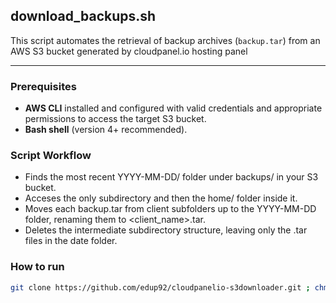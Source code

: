 ## download_backups.sh

This script automates the retrieval of backup archives (`backup.tar`) from an AWS S3 bucket generated by cloudpanel.io hosting panel

---

### Prerequisites

* **AWS CLI** installed and configured with valid credentials and appropriate permissions to access the target S3 bucket.
* **Bash shell** (version 4+ recommended).

### Script Workflow

- Finds the most recent YYYY-MM-DD/ folder under backups/ in your S3 bucket.
- Acceses the only subdirectory and then the home/ folder inside it.
- Moves each backup.tar from client subfolders up to the YYYY-MM-DD folder, renaming them to <client_name>.tar.
- Deletes the intermediate subdirectory structure, leaving only the .tar files in the date folder.

### How to run

 ```bash
 git clone https://github.com/edup92/cloudpanelio-s3downloader.git ; chmod +x cloudpanelio-s3downloader/download_backups.sh ; ./cloudpanelio-s3downloader/download_backups.sh <bucket-name>
 ```
